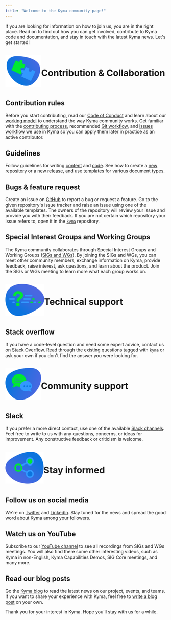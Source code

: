 ```yaml
---
title: "Welcome to the Kyma community page!"
---
```


If you are looking for information on how to join us, you are in the right place. Read on to find out how you can get involved, contribute to Kyma code and documentation, and stay in touch with the latest Kyma news. Let's get started!

<div class="community-introduction">

<br />
<img class="community-introduction-first-img" align="left" src="assets/contribution-collaboration-icon.svg" height=100>
<p align="left">

# Contribution & Collaboration

</p>
<p>
<br />

## Contribution rules

Before you start contributing, read our [Code of Conduct](../contributing/01-code-of-conduct.md) and learn about our [working model](../governance/governance.md) to understand the way Kyma community works. Get familiar with the [contributing process](../contributing/02-contributing.md), recommended [Git workflow](../contributing/03-git-workflow.md), and [issues workflow](../contributing/04-issues-workflow.md) we use in Kyma so you can apply them later in practice as an active contributor.

## Guidelines

Follow guidelines for writing [content](https://github.com/kyma-project/community/tree/master/guidelines/content-guidelines) and [code](https://github.com/kyma-project/community/tree/master/guidelines/technical-guidelines). See how to create a [new repository](https://github.com/kyma-project/community/tree/master/guidelines/repository-guidelines) or a [new release](https://github.com/kyma-project/community/tree/master/guidelines/releases-guidelines), and use [templates](https://github.com/kyma-project/community/tree/master/guidelines/templates) for various document types.

## Bugs & feature request

Create an issue on [GitHub](https://github.com/kyma-project) to report a bug or request a feature. Go to the given repository's issue tracker and raise an issue using one of the available templates. The owners of the repository will review your issue and provide you with their feedback. If you are not certain which repository your issue refers to, open it in the [`kyma`](https://github.com/kyma-project/kyma) repository.

## Special Interest Groups and Working Groups

The Kyma community collaborates through Special Interest Groups and Working Groups ([SIGs and WGs](./collaboration/README.md)). By joining the SIGs and WGs, you can meet other community members, exchange information on Kyma, provide feedback, raise interest, ask questions, and learn about the product. Join the SIGs or WGs meeting to learn more what each group works on. 

</p>
<br />
<img  align="left" src="assets/technical-support-icon.svg" height=100>
<p align="left">

# Technical support

</p>
<p>
<br />

## Stack overflow

If you have a code-level question and need some expert advice, contact us on [Stack Overflow](https://stackoverflow.com/questions/tagged/kyma). Read through the existing questions tagged with `kyma` or ask your own if you don't find the answer you were looking for.

</p>
<br />
<img  align="left" src="assets/community-support-icon.svg" height=100>
<p align="left">

# Community support

</p>
<p>
<br />

## Slack

If you prefer a more direct contact, use one of the available [Slack channels](https://kyma-community.slack.com/messages/CBLBESMST/). Feel free to write to us with any questions, concerns, or ideas for improvement. Any constructive feedback or criticism is welcome.

</p>
<br />
<img  align="left" src="assets/stay-informed-icon.svg" height=100>
<p align="left">

# Stay informed

</p>
<p>
<br />

## Follow us on social media

We're on [Twitter](https://twitter.com/kymaproject) and [LinkedIn](https://www.linkedin.com/company/kyma-project/). Stay tuned for the news and spread the good word about Kyma among your followers.

## Watch us on YouTube

Subscribe to our [YouTube channel](https://www.youtube.com/channel/UC8Q8bBtYe9gQN-dQ-_L8JvQ) to see all recordings from SIGs and WGs meetings. You will also find there some other interesting videos, such as Kyma in non-English, Kyma Capabilities Demos, SIG Core meetings, and many more.

## Read our blog posts

Go the [Kyma blog](https://kyma-project.io/blog/) to read the latest news on our project, events, and teams. If you want to share your experience with Kyma, feel free to [write a blog post](https://github.com/kyma-project/website/blob/master/docs/write-blog-posts.md) on your own.

Thank you for your interest in Kyma. Hope you'll stay with us for a while.

</p>

</div>
